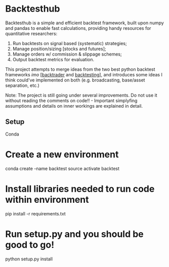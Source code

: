 Backtesthub
======================

Backtesthub is a simple and efficient backtest framework, built upon numpy and pandas to enable fast calculations, providing handy resources for quantitative researchers: 

1) Run backtests on signal based (systematic) strategies; 
2) Manage position/sizing [stocks and futures]; 
3) Manage orders w/ commission & slippage schemes; 
4) Output backtest metrics for evaluation.

This project attempts to merge ideas from the two best python backtest frameworks _imo_ [[backtrader](https://www.backtrader.com/) and [backtesting](https://github.com/nashquant/backtesting.py)], and introduces some ideas I think could've implemented on both (e.g. broadcasting, base/asset separation, etc.)

Note: The project is still going under several improvements. Do not use it without reading the comments on code!! - Important simplyfing assumptions and details on inner workings are explained in detail.

## Setup

Conda
# Create a new environment
conda create -name backtest
source activate backtest
# Install libraries needed to run code within environment
pip install -r requirements.txt
# Run setup.py and you should be good to go!
python setup.py install

